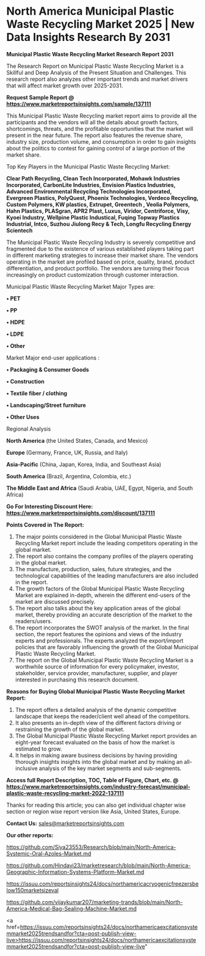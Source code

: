  # North America Municipal Plastic Waste Recycling Market 2025 | New Data Insights Research By 2031

<strong>Municipal Plastic Waste Recycling Market Research Report 2031</strong>

The Research Report on Municipal Plastic Waste Recycling Market is a Skillful and Deep Analysis of the Present Situation and Challenges. This research report also analyzes other important trends and market drivers that will affect market growth over 2025-2031.

<strong>Request Sample Report @ <a href=https://www.marketreportsinsights.com/sample/137111>https://www.marketreportsinsights.com/sample/137111</a></strong>

This Municipal Plastic Waste Recycling market report aims to provide all the participants and the vendors will all the details about growth factors, shortcomings, threats, and the profitable opportunities that the market will present in the near future. The report also features the revenue share, industry size, production volume, and consumption in order to gain insights about the politics to contest for gaining control of a large portion of the market share.

Top Key Players in the Municipal Plastic Waste Recycling Market:

<strong>Clear Path Recycling, Clean Tech Incorporated, Mohawk Industries Incorporated, CarbonLite Industries, Envision Plastics Industries, Advanced Environmental Recycling Technologies Incorporated, Evergreen Plastics, PolyQuest, Phoenix Technologies, Verdeco Recycling, Custom Polymers, KW plastics, Extrupet, Greentech , Veolia Polymers, Hahn Plastics, PLASgran, APR2 Plast, Luxus, Viridor, Centriforce, Visy, Kyoei Industry, Wellpine Plastic Industical, Fuqing Topway Plastics Industrial, Intco, Suzhou Jiulong Recy & Tech, Longfu Recycling Energy Scientech</strong>

The Municipal Plastic Waste Recycling Industry is severely competitive and fragmented due to the existence of various established players taking part in different marketing strategies to increase their market share. The vendors operating in the market are profiled based on price, quality, brand, product differentiation, and product portfolio. The vendors are turning their focus increasingly on product customization through customer interaction.

Municipal Plastic Waste Recycling Market Major Types are:

<strong>• PET

• PP

• HDPE

• LDPE

• Other</strong>

Market Major end-user applications :

<strong>• Packaging & Consumer Goods

• Construction

• Textile fiber / clothing

• Landscaping/Street furniture

• Other Uses</strong>

Regional Analysis

</u><strong><b>North America</b></strong> (the United States, Canada, and Mexico)

<strong><b>Europe </b></strong>(Germany, France, UK, Russia, and Italy)

<strong><b>Asia-Pacific</b></strong> (China, Japan, Korea, India, and Southeast Asia)

<strong><b>South America</b></strong> (Brazil, Argentina, Colombia, etc.)

<strong><b>The Middle East and Africa</b></strong> (Saudi Arabia, UAE, Egypt, Nigeria, and South Africa)

<strong>Go For Interesting Discount Here: <a href=https://www.marketreportsinsights.com/discount/137111>https://www.marketreportsinsights.com/discount/137111</a></strong>

<strong>Points Covered in The Report:</strong>
<ol>
  <li>The major points considered in the Global Municipal Plastic Waste Recycling Market report include the leading competitors operating in the global market.</li>
  <li>The report also contains the company profiles of the players operating in the global market.</li>
  <li>The manufacture, production, sales, future strategies, and the technological capabilities of the leading manufacturers are also included in the report.</li>
  <li>The growth factors of the Global Municipal Plastic Waste Recycling Market are explained in-depth, wherein the different end-users of the market are discussed precisely.</li>
  <li>The report also talks about the key application areas of the global market, thereby providing an accurate description of the market to the readers/users.</li>
  <li>The report incorporates the SWOT analysis of the market. In the final section, the report features the opinions and views of the industry experts and professionals. The experts analyzed the export/import policies that are favorably influencing the growth of the Global Municipal Plastic Waste Recycling Market.</li>
  <li>The report on the Global Municipal Plastic Waste Recycling Market is a worthwhile source of information for every policymaker, investor, stakeholder, service provider, manufacturer, supplier, and player interested in purchasing this research document.</li>
</ol>
<strong>Reasons for Buying Global Municipal Plastic Waste Recycling Market Report:</strong>

<ol>
  <li>The report offers a detailed analysis of the dynamic competitive landscape that keeps the reader/client well ahead of the competitors.</li>
  <li>It also presents an in-depth view of the different factors driving or restraining the growth of the global market.</li>
  <li>The Global Municipal Plastic Waste Recycling Market report provides an eight-year forecast evaluated on the basis of how the market is estimated to grow.</li>
  <li>It helps in making aware business decisions by having providing thorough insights insights into the global market and by making an all-inclusive analysis of the key market segments and sub-segments.</li>
</ol>
<strong>Access full Report Description, TOC, Table of Figure, Chart, etc. @ <a href=https://www.marketreportsinsights.com/industry-forecast/municipal-plastic-waste-recycling-market-2022-137111>https://www.marketreportsinsights.com/industry-forecast/municipal-plastic-waste-recycling-market-2022-137111</a></strong>


Thanks for reading this article; you can also get individual chapter wise section or region wise report version like Asia, United States, Europe.

<strong>Contact Us:</strong>
sales@marketreportsinsights.com

<strong>Our other reports:</strong>

<a href=https://github.com/Siya23553/Research/blob/main/North-America-Systemic-Oral-Azoles-Market.md>https://github.com/Siya23553/Research/blob/main/North-America-Systemic-Oral-Azoles-Market.md</a>

<a href=https://github.com/Hindavi23/marketresearch/blob/main/North-America-Geographic-Information-Systems-Platform-Market.md>https://github.com/Hindavi23/marketresearch/blob/main/North-America-Geographic-Information-Systems-Platform-Market.md</a>

<a href=https://issuu.com/reportsinsights24/docs/northamericacryogenicfreezersbelow150marketsizeval>https://issuu.com/reportsinsights24/docs/northamericacryogenicfreezersbelow150marketsizeval</a>

<a href=https://github.com/vijaykumar207/marketing-trands/blob/main/North-America-Medical-Bag-Sealing-Machine-Market.md>https://github.com/vijaykumar207/marketing-trands/blob/main/North-America-Medical-Bag-Sealing-Machine-Market.md</a>

<a href=https://issuu.com/reportsinsights24/docs/northamericaexcitationsystemmarket2025trendsandfor?cta=post-publish-view-live>https://issuu.com/reportsinsights24/docs/northamericaexcitationsystemmarket2025trendsandfor?cta=post-publish-view-live</a>"
